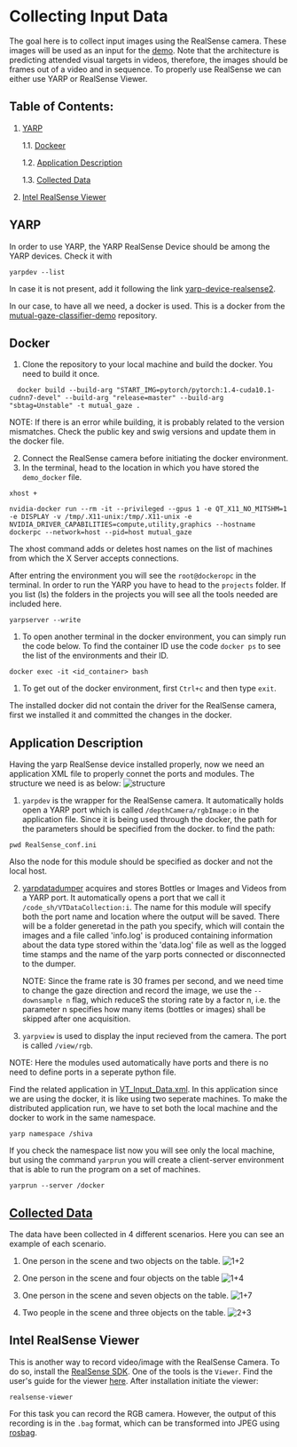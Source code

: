 # Collecting Input Data

The goal here is to collect input images using the RealSense camera. These images will be used as an input for the [demo](https://github.com/ejcgt/attention-target-detection/blob/master/demo.py). Note that the architecture is predicting attended visual targets in videos, therefore, the images should be frames out of a video and in sequence. To properly use RealSense we can either use YARP or RealSense Viewer. 

## Table of Contents:
1. [YARP](#yarp)


   1.1. [Dockeer](#docker)

   1.2. [Application Description](#application-description)

   1.3. [Collected Data](#collected-data)
2. [Intel RealSense Viewer](#intel-realsense-viewer)
<a name="yarp"></a>
## YARP 
In order to use YARP, the YARP RealSense Device should be among the YARP devices. Check it with 
```
yarpdev --list
```
In case it is not present, add it following the link [yarp-device-realsense2](https://github.com/robotology/yarp-device-realsense2).

In our case, to have all we need, a docker is used. This is a docker from the [mutual-gaze-classifier-demo](https://github.com/MariaLombardi/mutual-gaze-classifier-demo/tree/main/app) repository.

## Docker
  
  1. Clone the repository to your local machine and build the docker. You need to build it once.
  ```
    docker build --build-arg "START_IMG=pytorch/pytorch:1.4-cuda10.1-cudnn7-devel" --build-arg "release=master" --build-arg "sbtag=Unstable" -t mutual_gaze .
  ```

  NOTE: If there is an error while building, it is probably related to the version mismatches. Check the public key and swig versions and update them in the docker file.

  2. Connect the RealSense camera before initiating the docker environment.
  3. In the terminal, head to the location in which you have stored the `demo_docker` file.
   ```
   xhost +

   nvidia-docker run --rm -it --privileged --gpus 1 -e QT_X11_NO_MITSHM=1 -e DISPLAY -v /tmp/.X11-unix:/tmp/.X11-unix -e NVIDIA_DRIVER_CAPABILITIES=compute,utility,graphics --hostname dockerpc --network=host --pid=host mutual_gaze
   ```

   The xhost command adds or deletes host names on the list of machines from which the X Server accepts connections.

   After entring the environment you will see the  `root@dockeropc` in the terminal.
   In order to run the YARP you have to head to the `projects` folder. If you list (ls) the folders in the projects you will see all the tools needed are included here.
   ```
   yarpserver --write
   ```
   1. To open another terminal in the docker environment, you can simply run the code below. To find the container ID use the code `docker ps` to see the list of the environments and their ID.
   ```
   docker exec -it <id_container> bash
   ```
   1. To get out of the docker environment, first `Ctrl+c` and then type `exit`.
   
The installed docker did not contain the driver for the RealSense camera, first we installed it and committed the changes in the docker.
  
<a name="description"></a>
## Application Description
  Having the yarp RealSense device installed properly, now we need an application XML file to properly connet the ports and modules. The structure we need is as below:
  ![structure](Img/structure.jpeg)

  1. `yarpdev` is the wrapper for the RealSense camera. It automatically holds open a YARP port which is called `/depthCamera/rgbImage:o` in the application file. Since it is being used through the docker, the path for the parameters should be specified from the docker. to find the path:
   ```
   pwd RealSense_conf.ini
   ``` 
  Also the node for this module should be specified as docker and not the local host.

  2. [yarpdatadumper](https://www.yarp.it//v3.5/yarpdatadumper.html#yarpdatadumper_intro) acquires and stores Bottles or Images and Videos from a YARP port. It automatically opens a port that we call it `/code_sh/VTDataCollection:i`. The name for this module will specify both the port name and location where the output will be saved. There will be a folder generetad in the path you specify, which will contain the images and a file called 'info.log' is produced containing information about the data type stored within the 'data.log' file as well as the logged time stamps and the name of the yarp ports connected or disconnected to the dumper.
  
      NOTE: Since the frame rate is 30 frames per second, and we need time to change the gaze direction and record the image, we use the `--downsample n` flag, which reduceS the storing rate by a factor n, i.e. the parameter n specifies how many items (bottles or images) shall be skipped after one acquisition.
  3. `yarpview` is used to display the input recieved from the camera. The port is called `/view/rgb`.
  
  NOTE: Here the modules used automatically have ports and there is no need to define ports in a seperate python file.

  Find the related application in [VT_Input_Data.xml](https://github.com/shivahanifi/visual-targets/blob/main/Demo/VT_Demo_OurData/VT_Input_Data.xml). In this application since we are using the docker, it is like using two seperate machines. To make the distributed application run, we have to set both the local machine and the docker to work in the same namespace.
  ```
  yarp namespace /shiva
  ```
  If you check the namespace list now you will see only the local machine, but using the command `yarprun` you will create a client-server environment that is able to run the program on a set of machines.
  ```
  yarprun --server /docker
  ```

## [Collected Data](https://github.com/shivahanifi/visual-targets/blob/main/Demo/VT_Demo_OurData/VT_RawInput.zip)
The data have been collected in 4 different scenarios. Here you can see an example of each scenario.
1. One person in the scene and two objects on the table.
![1+2](Img/1p2oExample.jpg)

2. One person in the scene and four objects on the table
![1+4](Img/1p4oExample.jpg)

3. One person in the scene and seven objects on the table.
![1+7](Img/1p7oExample.jpg)

4. Two people in the scene and three objects on the table.
![2+3](Img/2p3oExample.jpg)

## Intel RealSense Viewer
This is another way to record video/image with the RealSense Camera. To do so, install the [RealSense SDK](https://www.intelrealsense.com/sdk-2/). One of the tools is the `Viewer`. Find the user's guide for the viewer [here](https://www.intelrealsense.com/download/7144/).
After installation initiate the viewer:
```
realsense-viewer
```
For this task you can record the RGB camera. However, the output of this recording is in the `.bag` format, which can be transformed into JPEG using [rosbag](http://wiki.ros.org/rosbag/Tutorials/Exporting%20image%20and%20video%20data).





